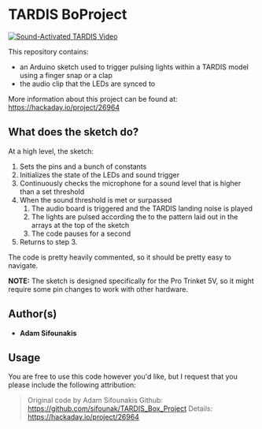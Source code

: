 # TARDIS BoProject

[![Sound-Activated TARDIS Video](https://img.youtube.com/vi/mShBE_wHAk8/0.jpg)](https://www.youtube.com/watch?v=mShBE_wHAk8)

This repository contains:
* an Arduino sketch used to trigger pulsing lights within a TARDIS model using a finger snap or a clap
* the audio clip that the LEDs are synced to

More information about this project can be found at:
https://hackaday.io/project/26964


## What does the sketch do?

At a high level, the sketch:
1. Sets the pins and a bunch of constants
2. Initializes the state of the LEDs and sound trigger
3. Continuously checks the microphone for a sound level that is higher than a set threshold
4. When the sound threshold is met or surpassed
   1. The audio board is triggered and the TARDIS landing noise is played
   2. The lights are pulsed according the to the pattern laid out in the arrays at the top of the sketch
   3. The code pauses for a second
5. Returns to step 3.

The code is pretty heavily commented, so it should be pretty easy to navigate.

**NOTE:** The sketch is designed specifically for the Pro Trinket 5V, so it might require some pin changes to work with other hardware.


## Author(s)
* **Adam Sifounakis**


## Usage

You are free to use this code however you'd like, but I request that you please include the following attribution:

> Original code by Adam Sifounakis
> Github:  https://github.com/sifounak/TARDIS_Box_Project
> Details: https://hackaday.io/project/26964

